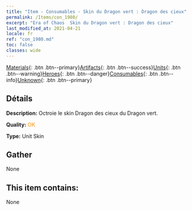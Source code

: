 ```yaml
---
title: "Item - Consumables - Skin du Dragon vert : Dragon des cieux"
permalink: /Items/con_1980/
excerpt: "Era of Chaos  Skin du Dragon vert : Dragon des cieux"
last_modified_at: 2021-04-21
locale: fr
ref: "con_1980.md"
toc: false
classes: wide
---
```

 [Materials](/fr/Items/){: .btn .btn--primary}[Artifacts](/fr/Items/Artifacts/){: .btn .btn--success}[Units](/fr/Items/Units/){: .btn .btn--warning}[Heroes](/fr/Items/Heroes/){: .btn .btn--danger}[Consumables](/fr/Items/Consumables/){: .btn .btn--info}[Unknown](/fr/Items/Unknown/){: .btn .btn--primary}

## Détails
 **Description:** Octroie le skin Dragon des cieux du Dragon vert.

 **Quality:** <span style="color: #FF8C00">OK</span>

 **Type:** Unit Skin

## Gather

  None

## This item contains:

  None

